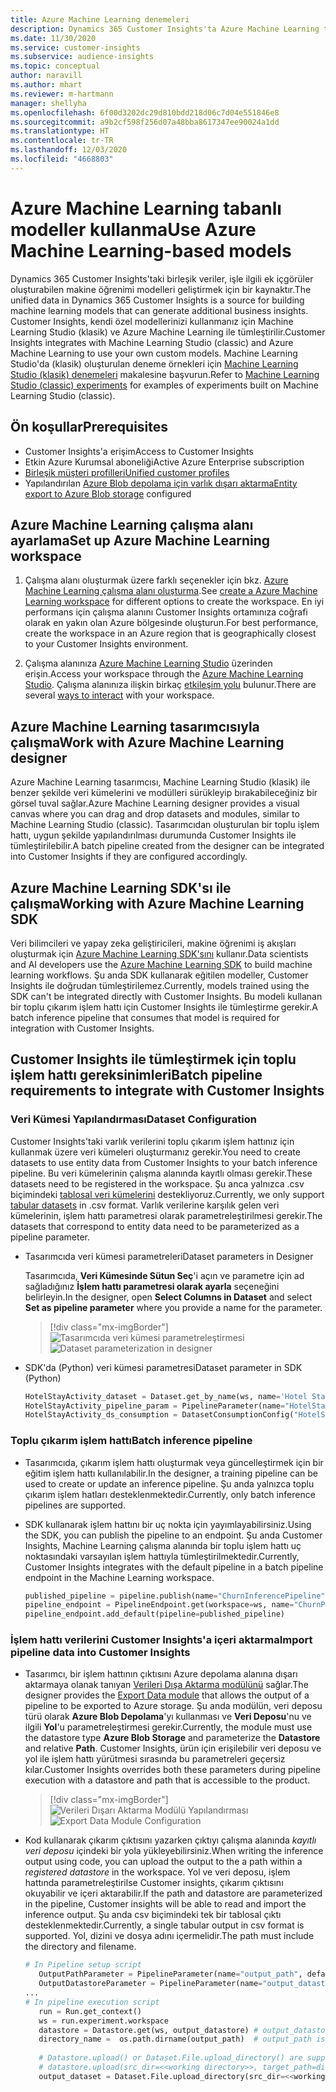```yaml
---
title: Azure Machine Learning denemeleri
description: Dynamics 365 Customer Insights'ta Azure Machine Learning tabanlı modeller kullanın.
ms.date: 11/30/2020
ms.service: customer-insights
ms.subservice: audience-insights
ms.topic: conceptual
author: naravill
ms.author: mhart
ms.reviewer: m-hartmann
manager: shellyha
ms.openlocfilehash: 6f00d3202dc29d810bdd218d06c7d04e551846e8
ms.sourcegitcommit: a9b2cf598f256d07a48bba8617347ee90024a1dd
ms.translationtype: HT
ms.contentlocale: tr-TR
ms.lasthandoff: 12/03/2020
ms.locfileid: "4668803"
---
```

# <a name="use-azure-machine-learning-based-models"></a><span data-ttu-id="2cdef-103">Azure Machine Learning tabanlı modeller kullanma</span><span class="sxs-lookup"><span data-stu-id="2cdef-103">Use Azure Machine Learning-based models</span></span>

<span data-ttu-id="2cdef-104">Dynamics 365 Customer Insights'taki birleşik veriler, işle ilgili ek içgörüler oluşturabilen makine öğrenimi modelleri geliştirmek için bir kaynaktır.</span><span class="sxs-lookup"><span data-stu-id="2cdef-104">The unified data in Dynamics 365 Customer Insights is a source for building machine learning models that can generate additional business insights.</span></span> <span data-ttu-id="2cdef-105">Customer Insights, kendi özel modellerinizi kullanmanız için Machine Learning Studio (klasik) ve Azure Machine Learning ile tümleştirilir.</span><span class="sxs-lookup"><span data-stu-id="2cdef-105">Customer Insights integrates with Machine Learning Studio (classic) and Azure Machine Learning to use your own custom models.</span></span> <span data-ttu-id="2cdef-106">Machine Learning Studio'da (klasik) oluşturulan deneme örnekleri için [Machine Learning Studio (klasik) denemeleri](machine-learning-studio-experiments.md) makalesine başvurun.</span><span class="sxs-lookup"><span data-stu-id="2cdef-106">Refer to [Machine Learning Studio (classic) experiments](machine-learning-studio-experiments.md) for examples of experiments built on Machine Learning Studio (classic).</span></span> 

## <a name="prerequisites"></a><span data-ttu-id="2cdef-107">Ön koşullar</span><span class="sxs-lookup"><span data-stu-id="2cdef-107">Prerequisites</span></span>

- <span data-ttu-id="2cdef-108">Customer Insights'a erişim</span><span class="sxs-lookup"><span data-stu-id="2cdef-108">Access to Customer Insights</span></span>
- <span data-ttu-id="2cdef-109">Etkin Azure Kurumsal aboneliği</span><span class="sxs-lookup"><span data-stu-id="2cdef-109">Active Azure Enterprise subscription</span></span>
- [<span data-ttu-id="2cdef-110">Birleşik müşteri profilleri</span><span class="sxs-lookup"><span data-stu-id="2cdef-110">Unified customer profiles</span></span>](data-unification.md)
- <span data-ttu-id="2cdef-111">Yapılandırılan [Azure Blob depolama için varlık dışarı aktarma](export-azure-blob-storage.md)</span><span class="sxs-lookup"><span data-stu-id="2cdef-111">[Entity export to Azure Blob storage](export-azure-blob-storage.md) configured</span></span>

## <a name="set-up-azure-machine-learning-workspace"></a><span data-ttu-id="2cdef-112">Azure Machine Learning çalışma alanı ayarlama</span><span class="sxs-lookup"><span data-stu-id="2cdef-112">Set up Azure Machine Learning workspace</span></span>

1. <span data-ttu-id="2cdef-113">Çalışma alanı oluşturmak üzere farklı seçenekler için bkz. [Azure Machine Learning çalışma alanı oluşturma](https://docs.microsoft.com/azure/machine-learning/concept-workspace#-create-a-workspace).</span><span class="sxs-lookup"><span data-stu-id="2cdef-113">See [create a Azure Machine Learning workspace](https://docs.microsoft.com/azure/machine-learning/concept-workspace#-create-a-workspace) for different options to create the workspace.</span></span> <span data-ttu-id="2cdef-114">En iyi performans için çalışma alanını Customer Insights ortamınıza coğrafi olarak en yakın olan Azure bölgesinde oluşturun.</span><span class="sxs-lookup"><span data-stu-id="2cdef-114">For best performance, create the workspace in an Azure region that is geographically closest to your Customer Insights environment.</span></span>

1. <span data-ttu-id="2cdef-115">Çalışma alanınıza [Azure Machine Learning Studio](https://ml.azure.com/) üzerinden erişin.</span><span class="sxs-lookup"><span data-stu-id="2cdef-115">Access your workspace through the [Azure Machine Learning Studio](https://ml.azure.com/).</span></span> <span data-ttu-id="2cdef-116">Çalışma alanınıza ilişkin birkaç [etkileşim yolu](https://docs.microsoft.com/azure/machine-learning/concept-workspace#tools-for-workspace-interaction) bulunur.</span><span class="sxs-lookup"><span data-stu-id="2cdef-116">There are several [ways to interact](https://docs.microsoft.com/azure/machine-learning/concept-workspace#tools-for-workspace-interaction) with your workspace.</span></span>

## <a name="work-with-azure-machine-learning-designer"></a><span data-ttu-id="2cdef-117">Azure Machine Learning tasarımcısıyla çalışma</span><span class="sxs-lookup"><span data-stu-id="2cdef-117">Work with Azure Machine Learning designer</span></span>

<span data-ttu-id="2cdef-118">Azure Machine Learning tasarımcısı, Machine Learning Studio (klasik) ile benzer şekilde veri kümelerini ve modülleri sürükleyip bırakabileceğiniz bir görsel tuval sağlar.</span><span class="sxs-lookup"><span data-stu-id="2cdef-118">Azure Machine Learning designer provides a visual canvas where you can drag and drop datasets and modules, similar to Machine Learning Studio (classic).</span></span> <span data-ttu-id="2cdef-119">Tasarımcıdan oluşturulan bir toplu işlem hattı, uygun şekilde yapılandırılması durumunda Customer Insights ile tümleştirilebilir.</span><span class="sxs-lookup"><span data-stu-id="2cdef-119">A batch pipeline created from the designer can be integrated into Customer Insights if they are configured accordingly.</span></span> 
   
## <a name="working-with-azure-machine-learning-sdk"></a><span data-ttu-id="2cdef-120">Azure Machine Learning SDK'sı ile çalışma</span><span class="sxs-lookup"><span data-stu-id="2cdef-120">Working with Azure Machine Learning SDK</span></span>

<span data-ttu-id="2cdef-121">Veri bilimcileri ve yapay zeka geliştiricileri, makine öğrenimi iş akışları oluşturmak için [Azure Machine Learning SDK'sını](https://docs.microsoft.com/python/api/overview/azure/ml/?view=azure-ml-py&preserve-view=true) kullanır.</span><span class="sxs-lookup"><span data-stu-id="2cdef-121">Data scientists and AI developers use the [Azure Machine Learning SDK](https://docs.microsoft.com/python/api/overview/azure/ml/?view=azure-ml-py&preserve-view=true) to build machine learning workflows.</span></span> <span data-ttu-id="2cdef-122">Şu anda SDK kullanarak eğitilen modeller, Customer Insights ile doğrudan tümleştirilemez.</span><span class="sxs-lookup"><span data-stu-id="2cdef-122">Currently, models trained using the SDK can't be integrated directly with Customer Insights.</span></span> <span data-ttu-id="2cdef-123">Bu modeli kullanan bir toplu çıkarım işlem hattı için Customer Insights ile tümleştirme gerekir.</span><span class="sxs-lookup"><span data-stu-id="2cdef-123">A batch inference pipeline that consumes that model is required for integration with Customer Insights.</span></span>

## <a name="batch-pipeline-requirements-to-integrate-with-customer-insights"></a><span data-ttu-id="2cdef-124">Customer Insights ile tümleştirmek için toplu işlem hattı gereksinimleri</span><span class="sxs-lookup"><span data-stu-id="2cdef-124">Batch pipeline requirements to integrate with Customer Insights</span></span>

### <a name="dataset-configuration"></a><span data-ttu-id="2cdef-125">Veri Kümesi Yapılandırması</span><span class="sxs-lookup"><span data-stu-id="2cdef-125">Dataset Configuration</span></span>

<span data-ttu-id="2cdef-126">Customer Insights'taki varlık verilerini toplu çıkarım işlem hattınız için kullanmak üzere veri kümeleri oluşturmanız gerekir.</span><span class="sxs-lookup"><span data-stu-id="2cdef-126">You need to create datasets to use entity data from Customer Insights to your batch inference pipeline.</span></span> <span data-ttu-id="2cdef-127">Bu veri kümelerinin çalışma alanında kayıtlı olması gerekir.</span><span class="sxs-lookup"><span data-stu-id="2cdef-127">These datasets need to be registered in the workspace.</span></span> <span data-ttu-id="2cdef-128">Şu anca yalnızca .csv biçimindeki [tablosal veri kümelerini](https://docs.microsoft.com/azure/machine-learning/how-to-create-register-datasets#tabulardataset) destekliyoruz.</span><span class="sxs-lookup"><span data-stu-id="2cdef-128">Currently, we only support [tabular datasets](https://docs.microsoft.com/azure/machine-learning/how-to-create-register-datasets#tabulardataset) in .csv format.</span></span> <span data-ttu-id="2cdef-129">Varlık verilerine karşılık gelen veri kümelerinin, işlem hattı parametresi olarak parametreleştirilmesi gerekir.</span><span class="sxs-lookup"><span data-stu-id="2cdef-129">The datasets that correspond to entity data need to be parameterized as a pipeline parameter.</span></span>
   
* <span data-ttu-id="2cdef-130">Tasarımcıda veri kümesi parametreleri</span><span class="sxs-lookup"><span data-stu-id="2cdef-130">Dataset parameters in Designer</span></span>
   
     <span data-ttu-id="2cdef-131">Tasarımcıda, **Veri Kümesinde Sütun Seç**'i açın ve parametre için ad sağladığınız **İşlem hattı parametresi olarak ayarla** seçeneğini belirleyin.</span><span class="sxs-lookup"><span data-stu-id="2cdef-131">In the designer, open **Select Columns in Dataset** and select **Set as pipeline parameter** where you provide a name for the parameter.</span></span>

     > [!div class="mx-imgBorder"]
     > <span data-ttu-id="2cdef-132">![Tasarımcıda veri kümesi parametreleştirmesi](media/intelligence-designer-dataset-parameters.png "Tasarımcıda veri kümesi parametreleştirmesi")</span><span class="sxs-lookup"><span data-stu-id="2cdef-132">![Dataset parameterization in designer](media/intelligence-designer-dataset-parameters.png "Dataset parameterization in designer")</span></span>
   
* <span data-ttu-id="2cdef-133">SDK'da (Python) veri kümesi parametresi</span><span class="sxs-lookup"><span data-stu-id="2cdef-133">Dataset parameter in SDK (Python)</span></span>
   
   ```python
   HotelStayActivity_dataset = Dataset.get_by_name(ws, name='Hotel Stay Activity Data')
   HotelStayActivity_pipeline_param = PipelineParameter(name="HotelStayActivity_pipeline_param", default_value=HotelStayActivity_dataset)
   HotelStayActivity_ds_consumption = DatasetConsumptionConfig("HotelStayActivity_dataset", HotelStayActivity_pipeline_param)
   ```

### <a name="batch-inference-pipeline"></a><span data-ttu-id="2cdef-134">Toplu çıkarım işlem hattı</span><span class="sxs-lookup"><span data-stu-id="2cdef-134">Batch inference pipeline</span></span>
  
* <span data-ttu-id="2cdef-135">Tasarımcıda, çıkarım işlem hattı oluşturmak veya güncelleştirmek için bir eğitim işlem hattı kullanılabilir.</span><span class="sxs-lookup"><span data-stu-id="2cdef-135">In the designer, a training pipeline can be used to create or update an inference pipeline.</span></span> <span data-ttu-id="2cdef-136">Şu anda yalnızca toplu çıkarım işlem hatları desteklenmektedir.</span><span class="sxs-lookup"><span data-stu-id="2cdef-136">Currently, only batch inference pipelines are supported.</span></span>

* <span data-ttu-id="2cdef-137">SDK kullanarak işlem hattını bir uç nokta için yayımlayabilirsiniz.</span><span class="sxs-lookup"><span data-stu-id="2cdef-137">Using the SDK, you can publish the pipeline to an endpoint.</span></span> <span data-ttu-id="2cdef-138">Şu anda Customer Insights, Machine Learning çalışma alanında bir toplu işlem hattı uç noktasındaki varsayılan işlem hattıyla tümleştirilmektedir.</span><span class="sxs-lookup"><span data-stu-id="2cdef-138">Currently, Customer Insights integrates with the default pipeline in a batch pipeline endpoint in the Machine Learning workspace.</span></span>
   
   ```python
   published_pipeline = pipeline.publish(name="ChurnInferencePipeline", description="Published Churn Inference pipeline")
   pipeline_endpoint = PipelineEndpoint.get(workspace=ws, name="ChurnPipelineEndpoint") 
   pipeline_endpoint.add_default(pipeline=published_pipeline)
   ```

### <a name="import-pipeline-data-into-customer-insights"></a><span data-ttu-id="2cdef-139">İşlem hattı verilerini Customer Insights'a içeri aktarma</span><span class="sxs-lookup"><span data-stu-id="2cdef-139">Import pipeline data into Customer Insights</span></span>

* <span data-ttu-id="2cdef-140">Tasarımcı, bir işlem hattının çıktısını Azure depolama alanına dışarı aktarmaya olanak tanıyan [Verileri Dışa Aktarma modülünü](https://docs.microsoft.com/azure/machine-learning/algorithm-module-reference/export-data) sağlar.</span><span class="sxs-lookup"><span data-stu-id="2cdef-140">The designer provides the [Export Data module](https://docs.microsoft.com/azure/machine-learning/algorithm-module-reference/export-data) that allows the output of a pipeline to be exported to Azure storage.</span></span> <span data-ttu-id="2cdef-141">Şu anda modülün, veri deposu türü olarak **Azure Blob Depolama**'yı kullanması ve **Veri Deposu**'nu ve ilgili **Yol**'u parametreleştirmesi gerekir.</span><span class="sxs-lookup"><span data-stu-id="2cdef-141">Currently, the module must use the datastore type **Azure Blob Storage** and parameterize the **Datastore** and relative **Path**.</span></span> <span data-ttu-id="2cdef-142">Customer Insights, ürün için erişilebilir veri deposu ve yol ile işlem hattı yürütmesi sırasında bu parametreleri geçersiz kılar.</span><span class="sxs-lookup"><span data-stu-id="2cdef-142">Customer Insights overrides both these parameters during pipeline execution with a datastore and path that is accessible to the product.</span></span>
   > [!div class="mx-imgBorder"]
   > <span data-ttu-id="2cdef-143">![Verileri Dışarı Aktarma Modülü Yapılandırması](media/intelligence-designer-importdata.png "Verileri Dışarı Aktarma Modülü Yapılandırması")</span><span class="sxs-lookup"><span data-stu-id="2cdef-143">![Export Data Module Configuration](media/intelligence-designer-importdata.png "Export Data Module Configuration")</span></span>
   
* <span data-ttu-id="2cdef-144">Kod kullanarak çıkarım çıktısını yazarken çıktıyı çalışma alanında *kayıtlı veri deposu* içindeki bir yola yükleyebilirsiniz.</span><span class="sxs-lookup"><span data-stu-id="2cdef-144">When writing the inference output using code, you can upload the output to the a path within a *registered datastore* in the workspace.</span></span> <span data-ttu-id="2cdef-145">Yol ve veri deposu, işlem hattında parametreleştirilse Customer insights, çıkarım çıktısını okuyabilir ve içeri aktarabilir.</span><span class="sxs-lookup"><span data-stu-id="2cdef-145">If the path and datastore are parameterized in the pipeline, Customer insights will be able to read and import the inference output.</span></span> <span data-ttu-id="2cdef-146">Şu anda csv biçimindeki tek bir tablosal çıktı desteklenmektedir.</span><span class="sxs-lookup"><span data-stu-id="2cdef-146">Currently, a single tabular output in csv format is supported.</span></span> <span data-ttu-id="2cdef-147">Yol, dizini ve dosya adını içermelidir.</span><span class="sxs-lookup"><span data-stu-id="2cdef-147">The path must include the directory and filename.</span></span>

   ```python
   # In Pipeline setup script
      OutputPathParameter = PipelineParameter(name="output_path", default_value="HotelChurnOutput/HotelChurnOutput.csv")
      OutputDatastoreParameter = PipelineParameter(name="output_datastore", default_value="workspaceblobstore")
   ...
   # In pipeline execution script
      run = Run.get_context()
      ws = run.experiment.workspace
      datastore = Datastore.get(ws, output_datastore) # output_datastore is parameterized
      directory_name =  os.path.dirname(output_path)  # output_path is parameterized.
      
      # Datastore.upload() or Dataset.File.upload_directory() are supported methods to uplaod the data
      # datastore.upload(src_dir=<<working directory>>, target_path=directory_name, overwrite=False, show_progress=True)
      output_dataset = Dataset.File.upload_directory(src_dir=<<working directory>>, target = (datastore, directory_name)) # Remove trailing "/" from directory_name
   ```
